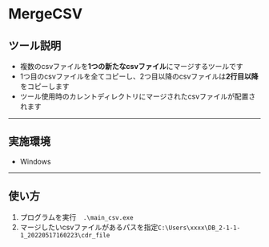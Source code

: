 # MergeCSV

## ツール説明
- 複数のcsvファイルを**1つの新たなcsvファイル**にマージするツールです
- 1つ目のcsvファイルを全てコピーし、2つ目以降のcsvファイルは**2行目以降**をコピーします
- ツール使用時のカレントディレクトリにマージされたcsvファイルが配置されます

----

## 実施環境
- Windows

----

## 使い方
1. プログラムを実行　`.\main_csv.exe`
2. マージしたいcsvファイルがあるパスを指定`C:\Users\xxxx\DB_2-1-1-1_20220517160223\cdr_file`